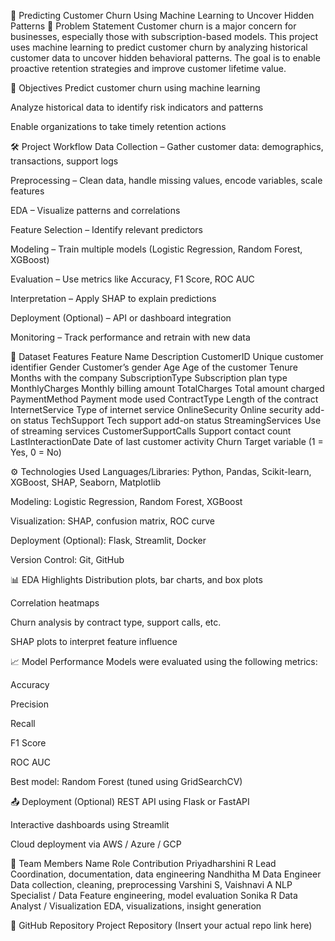 🧠 Predicting Customer Churn Using Machine Learning to Uncover Hidden Patterns
📌 Problem Statement
Customer churn is a major concern for businesses, especially those with subscription-based models. This project uses machine learning to predict customer churn by analyzing historical customer data to uncover hidden behavioral patterns. The goal is to enable proactive retention strategies and improve customer lifetime value.

🎯 Objectives
Predict customer churn using machine learning

Analyze historical data to identify risk indicators and patterns

Enable organizations to take timely retention actions

🛠️ Project Workflow
Data Collection – Gather customer data: demographics, transactions, support logs

Preprocessing – Clean data, handle missing values, encode variables, scale features

EDA – Visualize patterns and correlations

Feature Selection – Identify relevant predictors

Modeling – Train multiple models (Logistic Regression, Random Forest, XGBoost)

Evaluation – Use metrics like Accuracy, F1 Score, ROC AUC

Interpretation – Apply SHAP to explain predictions

Deployment (Optional) – API or dashboard integration

Monitoring – Track performance and retrain with new data

🧾 Dataset Features
Feature Name	Description
CustomerID	Unique customer identifier
Gender	Customer’s gender
Age	Age of the customer
Tenure	Months with the company
SubscriptionType	Subscription plan type
MonthlyCharges	Monthly billing amount
TotalCharges	Total amount charged
PaymentMethod	Payment mode used
ContractType	Length of the contract
InternetService	Type of internet service
OnlineSecurity	Online security add-on status
TechSupport	Tech support add-on status
StreamingServices	Use of streaming services
CustomerSupportCalls	Support contact count
LastInteractionDate	Date of last customer activity
Churn	Target variable (1 = Yes, 0 = No)

⚙️ Technologies Used
Languages/Libraries: Python, Pandas, Scikit-learn, XGBoost, SHAP, Seaborn, Matplotlib

Modeling: Logistic Regression, Random Forest, XGBoost

Visualization: SHAP, confusion matrix, ROC curve

Deployment (Optional): Flask, Streamlit, Docker

Version Control: Git, GitHub

📊 EDA Highlights
Distribution plots, bar charts, and box plots

Correlation heatmaps

Churn analysis by contract type, support calls, etc.

SHAP plots to interpret feature influence

📈 Model Performance
Models were evaluated using the following metrics:

Accuracy

Precision

Recall

F1 Score

ROC AUC

Best model: Random Forest (tuned using GridSearchCV)

📤 Deployment (Optional)
REST API using Flask or FastAPI

Interactive dashboards using Streamlit

Cloud deployment via AWS / Azure / GCP

👥 Team Members
Name	Role	Contribution
Priyadharshini R	Lead	Coordination, documentation, data engineering
Nandhitha M	Data Engineer	Data collection, cleaning, preprocessing
Varshini S, Vaishnavi A	NLP Specialist / Data	Feature engineering, model evaluation
Sonika R	Data Analyst / Visualization	EDA, visualizations, insight generation

🔗 GitHub Repository
Project Repository (Insert your actual repo link here)
